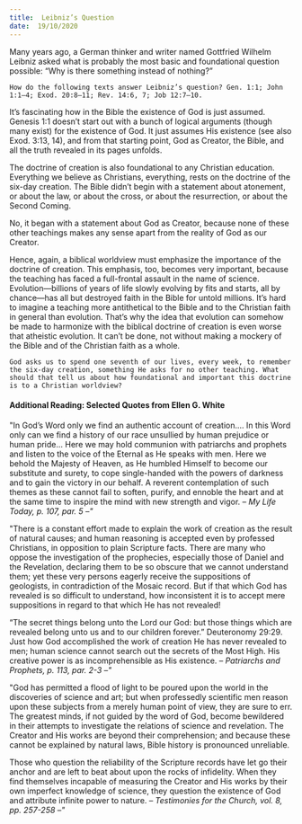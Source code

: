 ```yaml
---
title:  Leibniz’s Question
date:  19/10/2020
---
```


Many years ago, a German thinker and writer named Gottfried Wilhelm Leibniz asked what is probably the most basic and foundational question possible: “Why is there something instead of nothing?”

`How do the following texts answer Leibniz’s question? Gen. 1:1; John 1:1–4; Exod. 20:8–11; Rev. 14:6, 7; Job 12:7–10.`

It’s fascinating how in the Bible the existence of God is just assumed. Genesis 1:1 doesn’t start out with a bunch of logical arguments (though many exist) for the existence of God. It just assumes His existence (see also Exod. 3:13, 14), and from that starting point, God as Creator, the Bible, and all the truth revealed in its pages unfolds.

The doctrine of creation is also foundational to any Christian education. Everything we believe as Christians, everything, rests on the doctrine of the six-day creation. The Bible didn’t begin with a statement about atonement, or about the law, or about the cross, or about the resurrection, or about the Second Coming.

No, it began with a statement about God as Creator, because none of these other teachings makes any sense apart from the reality of God as our Creator.

Hence, again, a biblical worldview must emphasize the importance of the doctrine of creation. This emphasis, too, becomes very important, because the teaching has faced a full-frontal assault in the name of science. Evolution—billions of years of life slowly evolving by fits and starts, all by chance—has all but destroyed faith in the Bible for untold millions. It’s hard to imagine a teaching more antithetical to the Bible and to the Christian faith in general than evolution. That’s why the idea that evolution can somehow be made to harmonize with the biblical doctrine of creation is even worse that atheistic evolution. It can’t be done, not without making a mockery of the Bible and of the Christian faith as a whole.

`God asks us to spend one seventh of our lives, every week, to remember the six-day creation, something He asks for no other teaching. What should that tell us about how foundational and important this doctrine is to a Christian worldview?`

#### Additional Reading: Selected Quotes from Ellen G. White

"In God’s Word only we find an authentic account of creation.... In this Word only can we find a history of our race unsullied by human prejudice or human pride... Here we may hold communion with patriarchs and prophets and listen to the voice of the Eternal as He speaks with men. Here we behold the Majesty of Heaven, as He humbled Himself to become our substitute and surety, to cope single-handed with the powers of darkness and to gain the victory in our behalf. A reverent contemplation of such themes as these cannot fail to soften, purify, and ennoble the heart and at the same time to inspire the mind with new strength and vigor. _– My Life Today, p. 107, par. 5 –"_

"There is a constant effort made to explain the work of creation as the result of natural causes; and human reasoning is accepted even by professed Christians, in opposition to plain Scripture facts. There are many who oppose the investigation of the prophecies, especially those of Daniel and the Revelation, declaring them to be so obscure that we cannot understand them; yet these very persons eagerly receive the suppositions of geologists, in contradiction of the Mosaic record. But if that which God has revealed is so difficult to understand, how inconsistent it is to accept mere suppositions in regard to that which He has not revealed!

“The secret things belong unto the Lord our God: but those things which are revealed belong unto us and to our children forever.” Deuteronomy 29:29. Just how God accomplished the work of creation He has never revealed to men; human science cannot search out the secrets of the Most High. His creative power is as incomprehensible as His existence. _– Patriarchs and Prophets, p. 113, par. 2-3 –"_

"God has permitted a flood of light to be poured upon the world in the discoveries of science and art; but when professedly scientific men reason upon these subjects from a merely human point of view, they are sure to err. The greatest minds, if not guided by the word of God, become bewildered in their attempts to investigate the relations of science and revelation. The Creator and His works are beyond their comprehension; and because these cannot be explained by natural laws, Bible history is pronounced unreliable.

Those who question the reliability of the Scripture records have let go their anchor and are left to beat about upon the rocks of infidelity. When they find themselves incapable of measuring the Creator and His works by their own imperfect knowledge of science, they question the existence of God and attribute infinite power to nature. _– Testimonies for the Church, vol. 8, pp. 257-258 –"_